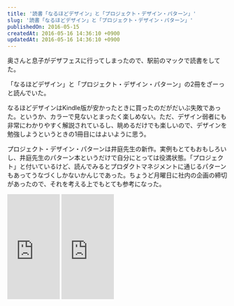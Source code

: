 ```yaml
---
title: '読書「なるほどデザイン」と「プロジェクト・デザイン・パターン」'
slug: '読書「なるほどデザイン」と「プロジェクト・デザイン・パターン」'
publishedOn: 2016-05-15
createdAt: 2016-05-16 14:36:10 +0900
updatedAt: 2016-05-16 14:36:10 +0900
---
```

奥さんと息子がデザフェスに行ってしまったので、駅前のマックで読書をしてた。

「なるほどデザイン」と「プロジェクト・デザイン・パターン」の2冊をざーっと読んでいた。

なるほどデザインはKindle版が安かったときに買ったのだがだいぶ失敗であった。というか、カラーで見ないとまったく楽しめない。ただ、デザイン弱者にも非常にわかりやすく解説されているし、眺めるだけでも楽しいので、デザインを勉強しようというときの1冊目にはよいように思う。

プロジェクト・デザイン・パターンは井庭先生の新作。実例もとてもおもしろいし、井庭先生のパターン本というだけで自分にとっては役満状態。「プロジェクト」と付いているけど、読んでみるとプロダクトマネジメントに通じるパターンもあってうなづくしかないかんじであった。ちょうど月曜日に社内の企画の締切があったので、それを考える上でもとても参考になった。

<iframe src="https://rcm-fe.amazon-adsystem.com/e/cm?lt1=_blank&bc1=000000&IS2=1&bg1=FFFFFF&fc1=000000&lc1=0000FF&t=shucreamnet-22&o=9&p=8&l=as4&m=amazon&f=ifr&ref=ss_til&asins=B01ELBG98K" style="width:120px;height:240px;" scrolling="no" marginwidth="0" marginheight="0" frameborder="0"></iframe>

<iframe src="https://rcm-fe.amazon-adsystem.com/e/cm?lt1=_blank&bc1=000000&IS2=1&bg1=FFFFFF&fc1=000000&lc1=0000FF&t=shucreamnet-22&o=9&p=8&l=as4&m=amazon&f=ifr&ref=ss_til&asins=B012VJNW6Q" style="width:120px;height:240px;" scrolling="no" marginwidth="0" marginheight="0" frameborder="0"></iframe>
